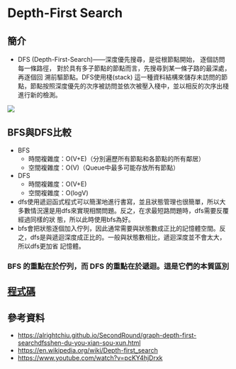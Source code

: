 # Depth-First Search

## 簡介
- DFS (Depth-First-Search)——深度優先搜尋，是從根節點開始， 逐個訪問每一條路徑， 對於具有多子節點的節點而言，先搜尋到某一條子路的最深處，再逐個回 溯前驅節點。DFS使用棧(stack) 這一種資料結構來儲存未訪問的節點，節點按照深度優先的次序被訪問並依次被壓入棧中，並以相反的次序出棧進行新的檢測。

![](https://i.imgur.com/Z6SIeJv.png)

## BFS與DFS比較

- BFS
  - 時間複雜度：O(V+E)（分別遍歷所有節點和各節點的所有鄰居）
  - 空間複雜度：O(V)（Queue中最多可能存放所有節點）
- DFS
  - 時間複雜度：O(V+E)
  - 空間複雜度：O(logV)
- dfs使用遞迴函式程式可以簡潔地進行書寫，並且狀態管理也很簡單，所以大多數情況還是用dfs來實現相關問題。反之，在求最短路問題時，dfs需要反覆經過同樣的狀 態，所以此時使用bfs為好。
- bfs會把狀態逐個加入佇列，因此通常需要與狀態數成正比的記憶體空間。反之，dfs是與遞迴深度成正比的。一般與狀態數相比，遞迴深度並不會太大，所以dfs更加省 記憶體。
### BFS 的重點在於佇列，而 DFS 的重點在於遞迴。這是它們的本質區別

## [程式碼](https://github.com/yulin871030/my-learning-note/blob/master/HW5/BFS_06170131.py)

## 參考資料
- https://alrightchiu.github.io/SecondRound/graph-depth-first-searchdfsshen-du-you-xian-sou-xun.html
- https://en.wikipedia.org/wiki/Depth-first_search
- https://www.youtube.com/watch?v=pcKY4hjDrxk
